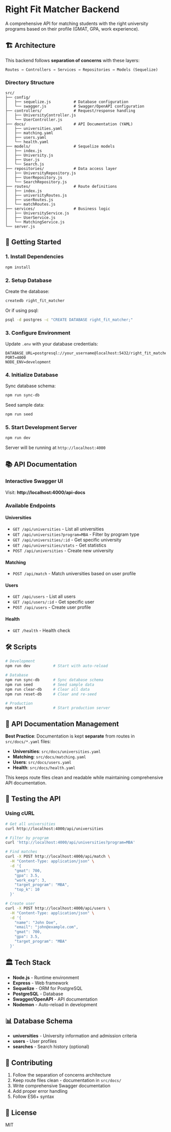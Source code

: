 # Right Fit Matcher Backend

A comprehensive API for matching students with the right university programs based on their profile (GMAT, GPA, work experience).

## 🏗️ Architecture

This backend follows **separation of concerns** with these layers:

```
Routes → Controllers → Services → Repositories → Models (Sequelize)
```

### Directory Structure

```
src/
├── config/
│   ├── sequelize.js          # Database configuration
│   └── swagger.js            # Swagger/OpenAPI configuration
├── controllers/              # Request/response handling
│   ├── UniversityController.js
│   └── UserController.js
├── docs/                     # API Documentation (YAML)
│   ├── universities.yaml
│   ├── matching.yaml
│   ├── users.yaml
│   └── health.yaml
├── models/                   # Sequelize models
│   ├── index.js
│   ├── University.js
│   ├── User.js
│   └── Search.js
├── repositories/             # Data access layer
│   ├── UniversityRepository.js
│   ├── UserRepository.js
│   └── SearchRepository.js
├── routes/                   # Route definitions
│   ├── index.js
│   ├── universityRoutes.js
│   ├── userRoutes.js
│   └── matchRoutes.js
├── services/                 # Business logic
│   ├── UniversityService.js
│   ├── UserService.js
│   └── MatchingService.js
└── server.js
```

## 🚀 Getting Started

### 1. Install Dependencies

```bash
npm install
```

### 2. Setup Database

Create the database:

```bash
createdb right_fit_matcher
```

Or if using psql:

```bash
psql -d postgres -c "CREATE DATABASE right_fit_matcher;"
```

### 3. Configure Environment

Update `.env` with your database credentials:

```env
DATABASE_URL=postgresql://your_username@localhost:5432/right_fit_matcher
PORT=4000
NODE_ENV=development
```

### 4. Initialize Database

Sync database schema:

```bash
npm run sync-db
```

Seed sample data:

```bash
npm run seed
```

### 5. Start Development Server

```bash
npm run dev
```

Server will be running at `http://localhost:4000`

## 📚 API Documentation

### Interactive Swagger UI

Visit: **http://localhost:4000/api-docs**

### Available Endpoints

#### Universities

- `GET /api/universities` - List all universities
- `GET /api/universities?program=MBA` - Filter by program type
- `GET /api/universities/:id` - Get specific university
- `GET /api/universities/stats` - Get statistics
- `POST /api/universities` - Create new university

#### Matching

- `POST /api/match` - Match universities based on user profile

#### Users

- `GET /api/users` - List all users
- `GET /api/users/:id` - Get specific user
- `POST /api/users` - Create user profile

#### Health

- `GET /health` - Health check

## 🛠️ Scripts

```bash
# Development
npm run dev          # Start with auto-reload

# Database
npm run sync-db      # Sync database schema
npm run seed         # Seed sample data
npm run clear-db     # Clear all data
npm run reset-db     # Clear and re-seed

# Production
npm start            # Start production server
```

## 📝 API Documentation Management

**Best Practice**: Documentation is kept **separate** from routes in `src/docs/*.yaml` files:

- **Universities**: `src/docs/universities.yaml`
- **Matching**: `src/docs/matching.yaml`
- **Users**: `src/docs/users.yaml`
- **Health**: `src/docs/health.yaml`

This keeps route files clean and readable while maintaining comprehensive API documentation.

## 🧪 Testing the API

### Using cURL

```bash
# Get all universities
curl http://localhost:4000/api/universities

# Filter by program
curl 'http://localhost:4000/api/universities?program=MBA'

# Find matches
curl -X POST http://localhost:4000/api/match \
  -H "Content-Type: application/json" \
  -d '{
    "gmat": 700,
    "gpa": 3.5,
    "work_exp": 3,
    "target_program": "MBA",
    "top_k": 10
  }'

# Create user
curl -X POST http://localhost:4000/api/users \
  -H "Content-Type: application/json" \
  -d '{
    "name": "John Doe",
    "email": "john@example.com",
    "gmat": 700,
    "gpa": 3.5,
    "target_program": "MBA"
  }'
```

## 🏛️ Tech Stack

- **Node.js** - Runtime environment
- **Express** - Web framework
- **Sequelize** - ORM for PostgreSQL
- **PostgreSQL** - Database
- **Swagger/OpenAPI** - API documentation
- **Nodemon** - Auto-reload in development

## 📊 Database Schema

- **universities** - University information and admission criteria
- **users** - User profiles
- **searches** - Search history (optional)

## 🤝 Contributing

1. Follow the separation of concerns architecture
2. Keep route files clean - documentation in `src/docs/`
3. Write comprehensive Swagger documentation
4. Add proper error handling
5. Follow ES6+ syntax

## 📄 License

MIT
